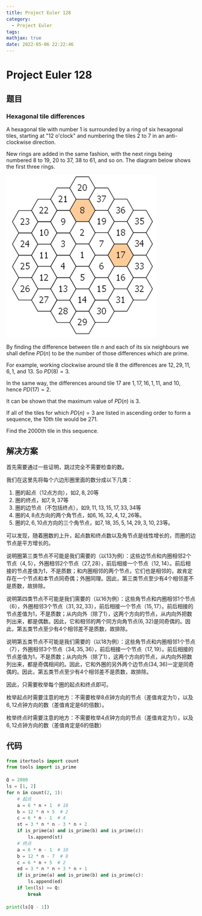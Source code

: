 ```yaml
---
title: Project Euler 128
category:
  - Project Euler
tags:
mathjax: true
date: 2022-05-06 22:22:46
---
```


<escape><!-- more --></escape>

# Project Euler 128

## 题目

### Hexagonal tile differences

A hexagonal tile with number $1$ is surrounded by a ring of six hexagonal tiles, starting at "$12$ o'clock" and numbering the tiles $2$ to $7$ in an anti-clockwise direction.

New rings are added in the same fashion, with the next rings being numbered $8$ to $19$, $20$ to $37$, $38$ to $61$, and so on. The diagram below shows the first three rings.

![](../images/p128.png)

By finding the difference between tile $n$ and each of its six neighbours we shall define $PD(n)$ to be the number of those differences which are prime.

For example, working clockwise around tile $8$ the differences are $12, 29, 11, 6, 1$, and $13$. So $PD(8) = 3$.

In the same way, the differences around tile $17$ are $1, 17, 16, 1, 11$, and $10$, hence $PD(17) = 2$.

It can be shown that the maximum value of $PD(n)$ is $3$.

If all of the tiles for which $PD(n) = 3$ are listed in ascending order to form a sequence, the $10\mathrm{th}$ tile would be $271$.

Find the $2000\mathrm{th}$ tile in this sequence.

## 解决方案

首先需要通过一些证明，跳过完全不需要检查的数。

我们在这里先将每个六边形圈里面的数分成以下几类：

1. 圈的起点（$12$点方向），如$2,8,20$等
2. 圈的终点，如$7,9,37$等
3. 圈的边节点（不包括终点），如$9,11,13,15,17,33,34$等
4. 圈的$4,8$点方向的两个角节点，如$6,16,32,4,12,26$等。
5. 圈的$2,6,10$点方向的三个角节点，如$7,18,35,5,14,29,3,10,23$等。

可以发现，随着圈数的上升，起点数和终点数以及角节点是线性增长的，而圈的边节点是平方增长的。

说明圈第三类节点不可能是我们需要的（以$13$为例）：这些边节点和内圈相邻$2$个节点（$4,5$），外圈相邻$2$个节点（$27,28$），前后相接一个节点（$12,14$）。前后相接的节点差值为$1$，不是质数；和内圈相邻的两个节点，它们也是相邻的，故肯定存在一个节点和本节点同奇偶；外圈同理。因此，第三类节点至少有$4$个相邻差不是质数，故排除。

说明第四类节点不可能是我们需要的（以$16$为例）：这些角节点和内圈相邻$1$个节点（$6$），外圈相邻$3$个节点（$31,32,33$），前后相接一个节点（$15,17$）。前后相接的节点差值为$1$，不是质数；从内向外（除了$1$），这两个方向的节点，从内向外把数列出来，都是偶数。因此，它和相邻的两个同方向角节点($6,32$)是同奇偶的。因此，第五类节点至少有$4$个相邻差不是质数，故排除。

说明第五类节点不可能是我们需要的（以$18$为例）：这些角节点和内圈相邻$1$个节点（$7$），外圈相邻$3$个节点（$34,35,36$），前后相接一个节点（$17,19$）。前后相接的节点差值为$1$，不是质数；从内向外（除了$1$），这两个方向的节点，从内向外把数列出来，都是奇偶相间的。因此，它和外圈的另外两个边节点($34,36$)一定是同奇偶的。因此，第五类节点至少有$4$个相邻差不是质数，故排除。

因此，只需要枚举每个圈的起点和终点即可。

枚举起点时需要注意的地方：不需要枚举$8$点钟方向的节点（差值肯定为$1$），以及$6,12$点钟方向的数（差值肯定是$6$的倍数）。

枚举终点时需要注意的地方：不需要枚举$4$点钟方向的节点（差值肯定为$1$），以及$6,12$点钟方向的数（差值肯定是$6$的倍数）

## 代码

```py
from itertools import count
from tools import is_prime

Q = 2000
ls = [1, 2]
for n in count(2, 1):
    # 起点
    a = 6 * n + 1  # 10
    b = 12 * n + 5  # 2
    c = 6 * n - 1  # 4
    st = 3 * n * n - 3 * n + 2
    if is_prime(a) and is_prime(b) and is_prime(c):
        ls.append(st)
    # 终点
    a = 6 * n - 1  # 10
    b = 12 * n - 7  # 8
    c = 6 * n + 5  # 2
    ed = 3 * n * n + 3 * n + 1
    if is_prime(a) and is_prime(b) and is_prime(c):
        ls.append(ed)
    if len(ls) >= Q:
        break

print(ls[Q - 1])
```
